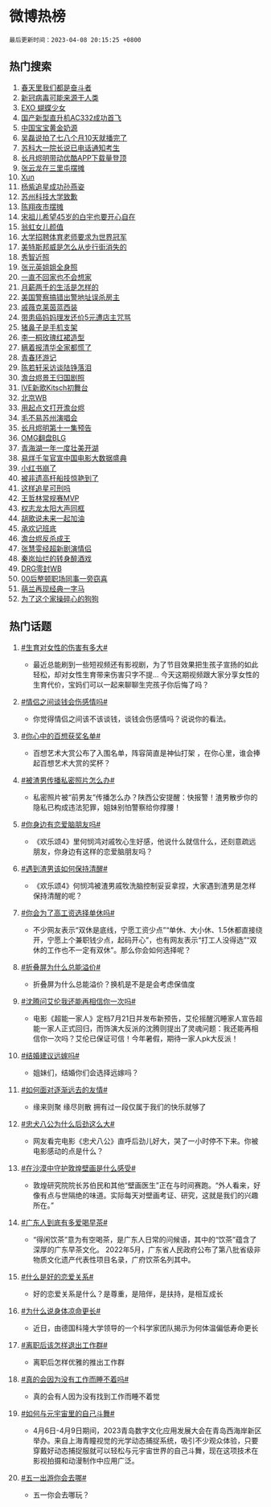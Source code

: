 # 微博热榜

`最后更新时间：2023-04-08 20:15:25 +0800`

## 热门搜索

1. [春天里我们都是奋斗者](https://m.weibo.cn/search?containerid=100103type%3D1%26t%3D10%26q%3D%23%E6%98%A5%E5%A4%A9%E9%87%8C%E6%88%91%E4%BB%AC%E9%83%BD%E6%98%AF%E5%A5%8B%E6%96%97%E8%80%85%23&stream_entry_id=51&isnewpage=1&extparam=seat%3D1%26cate%3D10103%26pos%3D0%26filter_type%3Drealtimehot%26stream_entry_id%3D51%26c_type%3D51%26dgr%3D0%26display_time%3D1680956124%26pre_seqid%3D168095612448003266267&luicode=10000011&lfid=106003type%253D25%2526t%253D3%2526disable_hot%253D1%2526filter_type%253Drealtimehot)
1. [新冠病毒可能来源于人类](https://m.weibo.cn/search?containerid=100103type%3D1%26t%3D10%26q%3D%23%E6%96%B0%E5%86%A0%E7%97%85%E6%AF%92%E5%8F%AF%E8%83%BD%E6%9D%A5%E6%BA%90%E4%BA%8E%E4%BA%BA%E7%B1%BB%23&stream_entry_id=31&isnewpage=1&extparam=seat%3D1%26stream_entry_id%3D31%26filter_type%3Drealtimehot%26lcate%3D5001%26c_type%3D31%26cate%3D5001%26pos%3D0%26q%3D%2523%25E6%2596%25B0%25E5%2586%25A0%25E7%2597%2585%25E6%25AF%2592%25E5%258F%25AF%25E8%2583%25BD%25E6%259D%25A5%25E6%25BA%2590%25E4%25BA%258E%25E4%25BA%25BA%25E7%25B1%25BB%2523%26band_rank%3D1%26realpos%3D1%26dgr%3D0%26flag%3D2%26display_time%3D1680956124%26pre_seqid%3D168095612448003266267&luicode=10000011&lfid=106003type%253D25%2526t%253D3%2526disable_hot%253D1%2526filter_type%253Drealtimehot)
1. [EXO 蝴蝶少女](https://m.weibo.cn/search?containerid=100103type%3D1%26t%3D10%26q%3DEXO+%E8%9D%B4%E8%9D%B6%E5%B0%91%E5%A5%B3&stream_entry_id=31&isnewpage=1&extparam=seat%3D1%26stream_entry_id%3D31%26filter_type%3Drealtimehot%26lcate%3D5001%26c_type%3D31%26cate%3D5001%26pos%3D1%26q%3DEXO%2520%25E8%259D%25B4%25E8%259D%25B6%25E5%25B0%2591%25E5%25A5%25B3%26band_rank%3D2%26realpos%3D2%26dgr%3D0%26flag%3D1%26display_time%3D1680956124%26pre_seqid%3D168095612448003266267&luicode=10000011&lfid=106003type%253D25%2526t%253D3%2526disable_hot%253D1%2526filter_type%253Drealtimehot)
1. [国产新型直升机AC332成功首飞](https://m.weibo.cn/search?containerid=100103type%3D1%26t%3D10%26q%3D%23%E5%9B%BD%E4%BA%A7%E6%96%B0%E5%9E%8B%E7%9B%B4%E5%8D%87%E6%9C%BAAC332%E6%88%90%E5%8A%9F%E9%A6%96%E9%A3%9E%23&stream_entry_id=31&isnewpage=1&extparam=seat%3D1%26stream_entry_id%3D31%26filter_type%3Drealtimehot%26lcate%3D5001%26c_type%3D31%26cate%3D5001%26pos%3D2%26q%3D%2523%25E5%259B%25BD%25E4%25BA%25A7%25E6%2596%25B0%25E5%259E%258B%25E7%259B%25B4%25E5%258D%2587%25E6%259C%25BAAC332%25E6%2588%2590%25E5%258A%259F%25E9%25A6%2596%25E9%25A3%259E%2523%26band_rank%3D3%26realpos%3D3%26dgr%3D0%26flag%3D0%26display_time%3D1680956124%26pre_seqid%3D168095612448003266267&luicode=10000011&lfid=106003type%253D25%2526t%253D3%2526disable_hot%253D1%2526filter_type%253Drealtimehot)
1. [中国宝宝黄金奶源](https://m.weibo.cn/search?containerid=100103type%3D1%26t%3D10%26q%3D%23%E4%B8%AD%E5%9B%BD%E5%AE%9D%E5%AE%9D%E9%BB%84%E9%87%91%E5%A5%B6%E6%BA%90%23&stream_entry_id=31&isnewpage=1&extparam=seat%3D1%26dgr%3D0%26stream_entry_id%3D31%26filter_type%3Drealtimehot%26lcate%3D5001%26c_type%3D31%26topic_ad%3D1%26cate%3D5001%26pos%3D3%26q%3D%2523%25E4%25B8%25AD%25E5%259B%25BD%25E5%25AE%259D%25E5%25AE%259D%25E9%25BB%2584%25E9%2587%2591%25E5%25A5%25B6%25E6%25BA%2590%2523%26band_rank%3D4%26adid%3D185798%26display_time%3D1680956124%26pre_seqid%3D168095612448003266267&luicode=10000011&lfid=106003type%253D25%2526t%253D3%2526disable_hot%253D1%2526filter_type%253Drealtimehot)
1. [吴磊说拍了七八个月10天就播完了](https://m.weibo.cn/search?containerid=100103type%3D1%26t%3D10%26q%3D%23%E5%90%B4%E7%A3%8A%E8%AF%B4%E6%8B%8D%E4%BA%86%E4%B8%83%E5%85%AB%E4%B8%AA%E6%9C%8810%E5%A4%A9%E5%B0%B1%E6%92%AD%E5%AE%8C%E4%BA%86%23&stream_entry_id=31&isnewpage=1&extparam=seat%3D1%26stream_entry_id%3D31%26filter_type%3Drealtimehot%26lcate%3D5001%26c_type%3D31%26cate%3D5001%26pos%3D4%26q%3D%2523%25E5%2590%25B4%25E7%25A3%258A%25E8%25AF%25B4%25E6%258B%258D%25E4%25BA%2586%25E4%25B8%2583%25E5%2585%25AB%25E4%25B8%25AA%25E6%259C%258810%25E5%25A4%25A9%25E5%25B0%25B1%25E6%2592%25AD%25E5%25AE%258C%25E4%25BA%2586%2523%26band_rank%3D4%26realpos%3D4%26dgr%3D0%26flag%3D0%26display_time%3D1680956124%26pre_seqid%3D168095612448003266267&luicode=10000011&lfid=106003type%253D25%2526t%253D3%2526disable_hot%253D1%2526filter_type%253Drealtimehot)
1. [苏科大一院长说已电话通知考生](https://m.weibo.cn/search?containerid=100103type%3D1%26t%3D10%26q%3D%23%E8%8B%8F%E7%A7%91%E5%A4%A7%E4%B8%80%E9%99%A2%E9%95%BF%E8%AF%B4%E5%B7%B2%E7%94%B5%E8%AF%9D%E9%80%9A%E7%9F%A5%E8%80%83%E7%94%9F%23&stream_entry_id=31&isnewpage=1&extparam=seat%3D1%26stream_entry_id%3D31%26filter_type%3Drealtimehot%26lcate%3D5001%26c_type%3D31%26cate%3D5001%26pos%3D5%26q%3D%2523%25E8%258B%258F%25E7%25A7%2591%25E5%25A4%25A7%25E4%25B8%2580%25E9%2599%25A2%25E9%2595%25BF%25E8%25AF%25B4%25E5%25B7%25B2%25E7%2594%25B5%25E8%25AF%259D%25E9%2580%259A%25E7%259F%25A5%25E8%2580%2583%25E7%2594%259F%2523%26band_rank%3D5%26realpos%3D5%26dgr%3D0%26flag%3D0%26display_time%3D1680956124%26pre_seqid%3D168095612448003266267&luicode=10000011&lfid=106003type%253D25%2526t%253D3%2526disable_hot%253D1%2526filter_type%253Drealtimehot)
1. [长月烬明带动优酷APP下载量登顶](https://m.weibo.cn/search?containerid=100103type%3D1%26t%3D10%26q%3D%23%E9%95%BF%E6%9C%88%E7%83%AC%E6%98%8E%E5%B8%A6%E5%8A%A8%E4%BC%98%E9%85%B7APP%E4%B8%8B%E8%BD%BD%E9%87%8F%E7%99%BB%E9%A1%B6%23&stream_entry_id=31&isnewpage=1&extparam=seat%3D1%26stream_entry_id%3D31%26filter_type%3Drealtimehot%26lcate%3D5001%26c_type%3D31%26cate%3D5001%26pos%3D6%26q%3D%2523%25E9%2595%25BF%25E6%259C%2588%25E7%2583%25AC%25E6%2598%258E%25E5%25B8%25A6%25E5%258A%25A8%25E4%25BC%2598%25E9%2585%25B7APP%25E4%25B8%258B%25E8%25BD%25BD%25E9%2587%258F%25E7%2599%25BB%25E9%25A1%25B6%2523%26band_rank%3D6%26realpos%3D6%26dgr%3D0%26flag%3D1%26display_time%3D1680956124%26pre_seqid%3D168095612448003266267&luicode=10000011&lfid=106003type%253D25%2526t%253D3%2526disable_hot%253D1%2526filter_type%253Drealtimehot)
1. [张云龙在三里屯摆摊](https://m.weibo.cn/search?containerid=100103type%3D1%26t%3D10%26q%3D%23%E5%BC%A0%E4%BA%91%E9%BE%99%E5%9C%A8%E4%B8%89%E9%87%8C%E5%B1%AF%E6%91%86%E6%91%8A%23&stream_entry_id=31&isnewpage=1&extparam=seat%3D1%26stream_entry_id%3D31%26filter_type%3Drealtimehot%26lcate%3D5001%26c_type%3D31%26cate%3D5001%26pos%3D7%26q%3D%2523%25E5%25BC%25A0%25E4%25BA%2591%25E9%25BE%2599%25E5%259C%25A8%25E4%25B8%2589%25E9%2587%258C%25E5%25B1%25AF%25E6%2591%2586%25E6%2591%258A%2523%26band_rank%3D7%26realpos%3D7%26dgr%3D0%26flag%3D0%26display_time%3D1680956124%26pre_seqid%3D168095612448003266267&luicode=10000011&lfid=106003type%253D25%2526t%253D3%2526disable_hot%253D1%2526filter_type%253Drealtimehot)
1. [Xun](https://m.weibo.cn/search?containerid=100103type%3D1%26t%3D10%26q%3DXun&stream_entry_id=31&isnewpage=1&extparam=seat%3D1%26stream_entry_id%3D31%26filter_type%3Drealtimehot%26lcate%3D5001%26c_type%3D31%26cate%3D5001%26pos%3D8%26q%3DXun%26band_rank%3D8%26realpos%3D8%26dgr%3D0%26flag%3D1%26display_time%3D1680956124%26pre_seqid%3D168095612448003266267&luicode=10000011&lfid=106003type%253D25%2526t%253D3%2526disable_hot%253D1%2526filter_type%253Drealtimehot)
1. [杨紫追星成功孙燕姿](https://m.weibo.cn/search?containerid=100103type%3D1%26t%3D10%26q%3D%23%E6%9D%A8%E7%B4%AB%E8%BF%BD%E6%98%9F%E6%88%90%E5%8A%9F%E5%AD%99%E7%87%95%E5%A7%BF%23&stream_entry_id=31&isnewpage=1&extparam=seat%3D1%26stream_entry_id%3D31%26filter_type%3Drealtimehot%26lcate%3D5001%26c_type%3D31%26cate%3D5001%26pos%3D9%26q%3D%2523%25E6%259D%25A8%25E7%25B4%25AB%25E8%25BF%25BD%25E6%2598%259F%25E6%2588%2590%25E5%258A%259F%25E5%25AD%2599%25E7%2587%2595%25E5%25A7%25BF%2523%26band_rank%3D9%26realpos%3D9%26dgr%3D0%26flag%3D0%26display_time%3D1680956124%26pre_seqid%3D168095612448003266267&luicode=10000011&lfid=106003type%253D25%2526t%253D3%2526disable_hot%253D1%2526filter_type%253Drealtimehot)
1. [苏州科技大学致歉](https://m.weibo.cn/search?containerid=100103type%3D1%26t%3D10%26q%3D%23%E8%8B%8F%E5%B7%9E%E7%A7%91%E6%8A%80%E5%A4%A7%E5%AD%A6%E8%87%B4%E6%AD%89%23&stream_entry_id=31&isnewpage=1&extparam=seat%3D1%26stream_entry_id%3D31%26filter_type%3Drealtimehot%26lcate%3D5001%26c_type%3D31%26cate%3D5001%26pos%3D10%26q%3D%2523%25E8%258B%258F%25E5%25B7%259E%25E7%25A7%2591%25E6%258A%2580%25E5%25A4%25A7%25E5%25AD%25A6%25E8%2587%25B4%25E6%25AD%2589%2523%26band_rank%3D10%26realpos%3D10%26dgr%3D0%26flag%3D0%26display_time%3D1680956124%26pre_seqid%3D168095612448003266267&luicode=10000011&lfid=106003type%253D25%2526t%253D3%2526disable_hot%253D1%2526filter_type%253Drealtimehot)
1. [陈翔夜市摆摊](https://m.weibo.cn/search?containerid=100103type%3D1%26t%3D10%26q%3D%23%E9%99%88%E7%BF%94%E5%A4%9C%E5%B8%82%E6%91%86%E6%91%8A%23&stream_entry_id=31&isnewpage=1&extparam=seat%3D1%26stream_entry_id%3D31%26filter_type%3Drealtimehot%26lcate%3D5001%26c_type%3D31%26cate%3D5001%26pos%3D11%26q%3D%2523%25E9%2599%2588%25E7%25BF%2594%25E5%25A4%259C%25E5%25B8%2582%25E6%2591%2586%25E6%2591%258A%2523%26band_rank%3D11%26realpos%3D11%26dgr%3D0%26flag%3D2%26display_time%3D1680956124%26pre_seqid%3D168095612448003266267&luicode=10000011&lfid=106003type%253D25%2526t%253D3%2526disable_hot%253D1%2526filter_type%253Drealtimehot)
1. [宋祖儿希望45岁的白宇也要开心自在](https://m.weibo.cn/search?containerid=100103type%3D1%26t%3D10%26q%3D%23%E5%AE%8B%E7%A5%96%E5%84%BF%E5%B8%8C%E6%9C%9B45%E5%B2%81%E7%9A%84%E7%99%BD%E5%AE%87%E4%B9%9F%E8%A6%81%E5%BC%80%E5%BF%83%E8%87%AA%E5%9C%A8%23&stream_entry_id=31&isnewpage=1&extparam=seat%3D1%26stream_entry_id%3D31%26filter_type%3Drealtimehot%26lcate%3D5001%26c_type%3D31%26cate%3D5001%26pos%3D12%26q%3D%2523%25E5%25AE%258B%25E7%25A5%2596%25E5%2584%25BF%25E5%25B8%258C%25E6%259C%259B45%25E5%25B2%2581%25E7%259A%2584%25E7%2599%25BD%25E5%25AE%2587%25E4%25B9%259F%25E8%25A6%2581%25E5%25BC%2580%25E5%25BF%2583%25E8%2587%25AA%25E5%259C%25A8%2523%26band_rank%3D12%26realpos%3D12%26dgr%3D0%26flag%3D1%26display_time%3D1680956124%26pre_seqid%3D168095612448003266267&luicode=10000011&lfid=106003type%253D25%2526t%253D3%2526disable_hot%253D1%2526filter_type%253Drealtimehot)
1. [翁虹女儿颜值](https://m.weibo.cn/search?containerid=100103type%3D1%26t%3D10%26q%3D%23%E7%BF%81%E8%99%B9%E5%A5%B3%E5%84%BF%E9%A2%9C%E5%80%BC%23&stream_entry_id=31&isnewpage=1&extparam=seat%3D1%26stream_entry_id%3D31%26filter_type%3Drealtimehot%26lcate%3D5001%26c_type%3D31%26cate%3D5001%26pos%3D13%26q%3D%2523%25E7%25BF%2581%25E8%2599%25B9%25E5%25A5%25B3%25E5%2584%25BF%25E9%25A2%259C%25E5%2580%25BC%2523%26band_rank%3D13%26realpos%3D13%26dgr%3D0%26flag%3D0%26display_time%3D1680956124%26pre_seqid%3D168095612448003266267&luicode=10000011&lfid=106003type%253D25%2526t%253D3%2526disable_hot%253D1%2526filter_type%253Drealtimehot)
1. [大学招聘体育老师要求为世界冠军](https://m.weibo.cn/search?containerid=100103type%3D1%26t%3D10%26q%3D%23%E5%A4%A7%E5%AD%A6%E6%8B%9B%E8%81%98%E4%BD%93%E8%82%B2%E8%80%81%E5%B8%88%E8%A6%81%E6%B1%82%E4%B8%BA%E4%B8%96%E7%95%8C%E5%86%A0%E5%86%9B%23&stream_entry_id=31&isnewpage=1&extparam=seat%3D1%26stream_entry_id%3D31%26filter_type%3Drealtimehot%26lcate%3D5001%26c_type%3D31%26cate%3D5001%26pos%3D14%26q%3D%2523%25E5%25A4%25A7%25E5%25AD%25A6%25E6%258B%259B%25E8%2581%2598%25E4%25BD%2593%25E8%2582%25B2%25E8%2580%2581%25E5%25B8%2588%25E8%25A6%2581%25E6%25B1%2582%25E4%25B8%25BA%25E4%25B8%2596%25E7%2595%258C%25E5%2586%25A0%25E5%2586%259B%2523%26band_rank%3D14%26realpos%3D14%26dgr%3D0%26flag%3D0%26display_time%3D1680956124%26pre_seqid%3D168095612448003266267&luicode=10000011&lfid=106003type%253D25%2526t%253D3%2526disable_hot%253D1%2526filter_type%253Drealtimehot)
1. [美特斯邦威是怎么从步行街消失的](https://m.weibo.cn/search?containerid=100103type%3D1%26t%3D10%26q%3D%23%E7%BE%8E%E7%89%B9%E6%96%AF%E9%82%A6%E5%A8%81%E6%98%AF%E6%80%8E%E4%B9%88%E4%BB%8E%E6%AD%A5%E8%A1%8C%E8%A1%97%E6%B6%88%E5%A4%B1%E7%9A%84%23&stream_entry_id=31&isnewpage=1&extparam=seat%3D1%26stream_entry_id%3D31%26filter_type%3Drealtimehot%26lcate%3D5001%26c_type%3D31%26cate%3D5001%26pos%3D15%26q%3D%2523%25E7%25BE%258E%25E7%2589%25B9%25E6%2596%25AF%25E9%2582%25A6%25E5%25A8%2581%25E6%2598%25AF%25E6%2580%258E%25E4%25B9%2588%25E4%25BB%258E%25E6%25AD%25A5%25E8%25A1%258C%25E8%25A1%2597%25E6%25B6%2588%25E5%25A4%25B1%25E7%259A%2584%2523%26band_rank%3D15%26realpos%3D15%26dgr%3D0%26flag%3D2%26display_time%3D1680956124%26pre_seqid%3D168095612448003266267&luicode=10000011&lfid=106003type%253D25%2526t%253D3%2526disable_hot%253D1%2526filter_type%253Drealtimehot)
1. [秀智近照](https://m.weibo.cn/search?containerid=100103type%3D1%26t%3D10%26q%3D%23%E7%A7%80%E6%99%BA%E8%BF%91%E7%85%A7%23&stream_entry_id=31&isnewpage=1&extparam=seat%3D1%26stream_entry_id%3D31%26filter_type%3Drealtimehot%26lcate%3D5001%26c_type%3D31%26cate%3D5001%26pos%3D16%26q%3D%2523%25E7%25A7%2580%25E6%2599%25BA%25E8%25BF%2591%25E7%2585%25A7%2523%26band_rank%3D16%26realpos%3D16%26dgr%3D0%26flag%3D1%26display_time%3D1680956124%26pre_seqid%3D168095612448003266267&luicode=10000011&lfid=106003type%253D25%2526t%253D3%2526disable_hot%253D1%2526filter_type%253Drealtimehot)
1. [张元英姐姐全身照](https://m.weibo.cn/search?containerid=100103type%3D1%26t%3D10%26q%3D%23%E5%BC%A0%E5%85%83%E8%8B%B1%E5%A7%90%E5%A7%90%E5%85%A8%E8%BA%AB%E7%85%A7%23&stream_entry_id=31&isnewpage=1&extparam=seat%3D1%26stream_entry_id%3D31%26filter_type%3Drealtimehot%26lcate%3D5001%26c_type%3D31%26cate%3D5001%26pos%3D17%26q%3D%2523%25E5%25BC%25A0%25E5%2585%2583%25E8%258B%25B1%25E5%25A7%2590%25E5%25A7%2590%25E5%2585%25A8%25E8%25BA%25AB%25E7%2585%25A7%2523%26band_rank%3D17%26realpos%3D17%26dgr%3D0%26flag%3D0%26display_time%3D1680956124%26pre_seqid%3D168095612448003266267&luicode=10000011&lfid=106003type%253D25%2526t%253D3%2526disable_hot%253D1%2526filter_type%253Drealtimehot)
1. [一直不回家也不会想家](https://m.weibo.cn/search?containerid=100103type%3D1%26t%3D10%26q%3D%23%E4%B8%80%E7%9B%B4%E4%B8%8D%E5%9B%9E%E5%AE%B6%E4%B9%9F%E4%B8%8D%E4%BC%9A%E6%83%B3%E5%AE%B6%23&stream_entry_id=31&isnewpage=1&extparam=seat%3D1%26stream_entry_id%3D31%26filter_type%3Drealtimehot%26lcate%3D5001%26c_type%3D31%26cate%3D5001%26pos%3D18%26q%3D%2523%25E4%25B8%2580%25E7%259B%25B4%25E4%25B8%258D%25E5%259B%259E%25E5%25AE%25B6%25E4%25B9%259F%25E4%25B8%258D%25E4%25BC%259A%25E6%2583%25B3%25E5%25AE%25B6%2523%26band_rank%3D18%26realpos%3D18%26dgr%3D0%26flag%3D0%26display_time%3D1680956124%26pre_seqid%3D168095612448003266267&luicode=10000011&lfid=106003type%253D25%2526t%253D3%2526disable_hot%253D1%2526filter_type%253Drealtimehot)
1. [月薪两千的生活是怎样的](https://m.weibo.cn/search?containerid=100103type%3D1%26t%3D10%26q%3D%23%E6%9C%88%E8%96%AA%E4%B8%A4%E5%8D%83%E7%9A%84%E7%94%9F%E6%B4%BB%E6%98%AF%E6%80%8E%E6%A0%B7%E7%9A%84%23&stream_entry_id=31&isnewpage=1&extparam=seat%3D1%26stream_entry_id%3D31%26filter_type%3Drealtimehot%26lcate%3D5001%26c_type%3D31%26cate%3D5001%26pos%3D19%26q%3D%2523%25E6%259C%2588%25E8%2596%25AA%25E4%25B8%25A4%25E5%258D%2583%25E7%259A%2584%25E7%2594%259F%25E6%25B4%25BB%25E6%2598%25AF%25E6%2580%258E%25E6%25A0%25B7%25E7%259A%2584%2523%26band_rank%3D19%26realpos%3D19%26dgr%3D0%26flag%3D0%26display_time%3D1680956124%26pre_seqid%3D168095612448003266267&luicode=10000011&lfid=106003type%253D25%2526t%253D3%2526disable_hot%253D1%2526filter_type%253Drealtimehot)
1. [美国警察搞错出警地址误杀房主](https://m.weibo.cn/search?containerid=100103type%3D1%26t%3D10%26q%3D%23%E7%BE%8E%E5%9B%BD%E8%AD%A6%E5%AF%9F%E6%90%9E%E9%94%99%E5%87%BA%E8%AD%A6%E5%9C%B0%E5%9D%80%E8%AF%AF%E6%9D%80%E6%88%BF%E4%B8%BB%23&stream_entry_id=31&isnewpage=1&extparam=seat%3D1%26stream_entry_id%3D31%26filter_type%3Drealtimehot%26lcate%3D5001%26c_type%3D31%26cate%3D5001%26pos%3D20%26q%3D%2523%25E7%25BE%258E%25E5%259B%25BD%25E8%25AD%25A6%25E5%25AF%259F%25E6%2590%259E%25E9%2594%2599%25E5%2587%25BA%25E8%25AD%25A6%25E5%259C%25B0%25E5%259D%2580%25E8%25AF%25AF%25E6%259D%2580%25E6%2588%25BF%25E4%25B8%25BB%2523%26band_rank%3D20%26realpos%3D20%26dgr%3D0%26flag%3D0%26display_time%3D1680956124%26pre_seqid%3D168095612448003266267&luicode=10000011&lfid=106003type%253D25%2526t%253D3%2526disable_hot%253D1%2526filter_type%253Drealtimehot)
1. [戚薇克莱茵蓝西装](https://m.weibo.cn/search?containerid=100103type%3D1%26t%3D10%26q%3D%23%E6%88%9A%E8%96%87%E5%85%8B%E8%8E%B1%E8%8C%B5%E8%93%9D%E8%A5%BF%E8%A3%85%23&stream_entry_id=31&isnewpage=1&extparam=seat%3D1%26stream_entry_id%3D31%26filter_type%3Drealtimehot%26lcate%3D5001%26c_type%3D31%26cate%3D5001%26pos%3D21%26q%3D%2523%25E6%2588%259A%25E8%2596%2587%25E5%2585%258B%25E8%258E%25B1%25E8%258C%25B5%25E8%2593%259D%25E8%25A5%25BF%25E8%25A3%2585%2523%26band_rank%3D21%26realpos%3D21%26dgr%3D0%26flag%3D1%26display_time%3D1680956124%26pre_seqid%3D168095612448003266267&luicode=10000011&lfid=106003type%253D25%2526t%253D3%2526disable_hot%253D1%2526filter_type%253Drealtimehot)
1. [带患癌妈妈理发还价5元遭店主咒骂](https://m.weibo.cn/search?containerid=100103type%3D1%26t%3D10%26q%3D%23%E5%B8%A6%E6%82%A3%E7%99%8C%E5%A6%88%E5%A6%88%E7%90%86%E5%8F%91%E8%BF%98%E4%BB%B75%E5%85%83%E9%81%AD%E5%BA%97%E4%B8%BB%E5%92%92%E9%AA%82%23&stream_entry_id=31&isnewpage=1&extparam=seat%3D1%26stream_entry_id%3D31%26filter_type%3Drealtimehot%26lcate%3D5001%26c_type%3D31%26cate%3D5001%26pos%3D22%26q%3D%2523%25E5%25B8%25A6%25E6%2582%25A3%25E7%2599%258C%25E5%25A6%2588%25E5%25A6%2588%25E7%2590%2586%25E5%258F%2591%25E8%25BF%2598%25E4%25BB%25B75%25E5%2585%2583%25E9%2581%25AD%25E5%25BA%2597%25E4%25B8%25BB%25E5%2592%2592%25E9%25AA%2582%2523%26band_rank%3D22%26realpos%3D22%26dgr%3D0%26flag%3D0%26display_time%3D1680956124%26pre_seqid%3D168095612448003266267&luicode=10000011&lfid=106003type%253D25%2526t%253D3%2526disable_hot%253D1%2526filter_type%253Drealtimehot)
1. [猪鼻子是手机支架](https://m.weibo.cn/search?containerid=100103type%3D1%26t%3D10%26q%3D%23%E7%8C%AA%E9%BC%BB%E5%AD%90%E6%98%AF%E6%89%8B%E6%9C%BA%E6%94%AF%E6%9E%B6%23&stream_entry_id=31&isnewpage=1&extparam=seat%3D1%26stream_entry_id%3D31%26filter_type%3Drealtimehot%26lcate%3D5001%26c_type%3D31%26cate%3D5001%26pos%3D23%26q%3D%2523%25E7%258C%25AA%25E9%25BC%25BB%25E5%25AD%2590%25E6%2598%25AF%25E6%2589%258B%25E6%259C%25BA%25E6%2594%25AF%25E6%259E%25B6%2523%26band_rank%3D23%26realpos%3D23%26dgr%3D0%26flag%3D1%26display_time%3D1680956124%26pre_seqid%3D168095612448003266267&luicode=10000011&lfid=106003type%253D25%2526t%253D3%2526disable_hot%253D1%2526filter_type%253Drealtimehot)
1. [李一桐玫瑰红裙造型](https://m.weibo.cn/search?containerid=100103type%3D1%26t%3D10%26q%3D%23%E6%9D%8E%E4%B8%80%E6%A1%90%E7%8E%AB%E7%91%B0%E7%BA%A2%E8%A3%99%E9%80%A0%E5%9E%8B%23&stream_entry_id=31&isnewpage=1&extparam=seat%3D1%26stream_entry_id%3D31%26filter_type%3Drealtimehot%26lcate%3D5001%26c_type%3D31%26cate%3D5001%26pos%3D24%26q%3D%2523%25E6%259D%258E%25E4%25B8%2580%25E6%25A1%2590%25E7%258E%25AB%25E7%2591%25B0%25E7%25BA%25A2%25E8%25A3%2599%25E9%2580%25A0%25E5%259E%258B%2523%26band_rank%3D24%26realpos%3D24%26dgr%3D0%26flag%3D1%26display_time%3D1680956124%26pre_seqid%3D168095612448003266267&luicode=10000011&lfid=106003type%253D25%2526t%253D3%2526disable_hot%253D1%2526filter_type%253Drealtimehot)
1. [瞒着报清华全家都慌了](https://m.weibo.cn/search?containerid=100103type%3D1%26t%3D10%26q%3D%23%E7%9E%92%E7%9D%80%E6%8A%A5%E6%B8%85%E5%8D%8E%E5%85%A8%E5%AE%B6%E9%83%BD%E6%85%8C%E4%BA%86%23&stream_entry_id=31&isnewpage=1&extparam=seat%3D1%26stream_entry_id%3D31%26filter_type%3Drealtimehot%26lcate%3D5001%26c_type%3D31%26cate%3D5001%26pos%3D25%26q%3D%2523%25E7%259E%2592%25E7%259D%2580%25E6%258A%25A5%25E6%25B8%2585%25E5%258D%258E%25E5%2585%25A8%25E5%25AE%25B6%25E9%2583%25BD%25E6%2585%258C%25E4%25BA%2586%2523%26band_rank%3D25%26realpos%3D25%26dgr%3D0%26flag%3D0%26display_time%3D1680956124%26pre_seqid%3D168095612448003266267&luicode=10000011&lfid=106003type%253D25%2526t%253D3%2526disable_hot%253D1%2526filter_type%253Drealtimehot)
1. [青春环游记](https://m.weibo.cn/search?containerid=100103type%3D1%26t%3D10%26q%3D%E9%9D%92%E6%98%A5%E7%8E%AF%E6%B8%B8%E8%AE%B0&stream_entry_id=31&isnewpage=1&extparam=seat%3D1%26stream_entry_id%3D31%26filter_type%3Drealtimehot%26lcate%3D5001%26c_type%3D31%26cate%3D5001%26pos%3D26%26q%3D%25E9%259D%2592%25E6%2598%25A5%25E7%258E%25AF%25E6%25B8%25B8%25E8%25AE%25B0%26band_rank%3D26%26realpos%3D26%26dgr%3D0%26flag%3D1%26display_time%3D1680956124%26pre_seqid%3D168095612448003266267&luicode=10000011&lfid=106003type%253D25%2526t%253D3%2526disable_hot%253D1%2526filter_type%253Drealtimehot)
1. [陈若轩采访谈陆铮落泪](https://m.weibo.cn/search?containerid=100103type%3D1%26t%3D10%26q%3D%23%E9%99%88%E8%8B%A5%E8%BD%A9%E9%87%87%E8%AE%BF%E8%B0%88%E9%99%86%E9%93%AE%E8%90%BD%E6%B3%AA%23&stream_entry_id=31&isnewpage=1&extparam=seat%3D1%26stream_entry_id%3D31%26filter_type%3Drealtimehot%26lcate%3D5001%26c_type%3D31%26cate%3D5001%26pos%3D27%26q%3D%2523%25E9%2599%2588%25E8%258B%25A5%25E8%25BD%25A9%25E9%2587%2587%25E8%25AE%25BF%25E8%25B0%2588%25E9%2599%2586%25E9%2593%25AE%25E8%2590%25BD%25E6%25B3%25AA%2523%26band_rank%3D27%26realpos%3D27%26dgr%3D0%26flag%3D1%26display_time%3D1680956124%26pre_seqid%3D168095612448003266267&luicode=10000011&lfid=106003type%253D25%2526t%253D3%2526disable_hot%253D1%2526filter_type%253Drealtimehot)
1. [澹台烬景王归国剧照](https://m.weibo.cn/search?containerid=100103type%3D1%26t%3D10%26q%3D%23%E6%BE%B9%E5%8F%B0%E7%83%AC%E6%99%AF%E7%8E%8B%E5%BD%92%E5%9B%BD%E5%89%A7%E7%85%A7%23&stream_entry_id=31&isnewpage=1&extparam=seat%3D1%26stream_entry_id%3D31%26filter_type%3Drealtimehot%26lcate%3D5001%26c_type%3D31%26cate%3D5001%26pos%3D28%26q%3D%2523%25E6%25BE%25B9%25E5%258F%25B0%25E7%2583%25AC%25E6%2599%25AF%25E7%258E%258B%25E5%25BD%2592%25E5%259B%25BD%25E5%2589%25A7%25E7%2585%25A7%2523%26band_rank%3D28%26realpos%3D28%26dgr%3D0%26flag%3D1%26display_time%3D1680956124%26pre_seqid%3D168095612448003266267&luicode=10000011&lfid=106003type%253D25%2526t%253D3%2526disable_hot%253D1%2526filter_type%253Drealtimehot)
1. [IVE新歌Kitsch初舞台](https://m.weibo.cn/search?containerid=100103type%3D1%26t%3D10%26q%3D%23IVE%E6%96%B0%E6%AD%8CKitsch%E5%88%9D%E8%88%9E%E5%8F%B0%23&stream_entry_id=31&isnewpage=1&extparam=seat%3D1%26stream_entry_id%3D31%26filter_type%3Drealtimehot%26lcate%3D5001%26c_type%3D31%26cate%3D5001%26pos%3D29%26q%3D%2523IVE%25E6%2596%25B0%25E6%25AD%258CKitsch%25E5%2588%259D%25E8%2588%259E%25E5%258F%25B0%2523%26band_rank%3D29%26realpos%3D29%26dgr%3D0%26flag%3D1%26display_time%3D1680956124%26pre_seqid%3D168095612448003266267&luicode=10000011&lfid=106003type%253D25%2526t%253D3%2526disable_hot%253D1%2526filter_type%253Drealtimehot)
1. [北京WB](https://m.weibo.cn/search?containerid=100103type%3D1%26t%3D10%26q%3D%E5%8C%97%E4%BA%ACWB&stream_entry_id=31&isnewpage=1&extparam=seat%3D1%26stream_entry_id%3D31%26filter_type%3Drealtimehot%26lcate%3D5001%26c_type%3D31%26cate%3D5001%26pos%3D30%26q%3D%25E5%258C%2597%25E4%25BA%25ACWB%26band_rank%3D30%26realpos%3D30%26dgr%3D0%26flag%3D0%26display_time%3D1680956124%26pre_seqid%3D168095612448003266267&luicode=10000011&lfid=106003type%253D25%2526t%253D3%2526disable_hot%253D1%2526filter_type%253Drealtimehot)
1. [用起点文打开澹台烬](https://m.weibo.cn/search?containerid=100103type%3D1%26t%3D10%26q%3D%23%E7%94%A8%E8%B5%B7%E7%82%B9%E6%96%87%E6%89%93%E5%BC%80%E6%BE%B9%E5%8F%B0%E7%83%AC%23&stream_entry_id=31&isnewpage=1&extparam=seat%3D1%26stream_entry_id%3D31%26filter_type%3Drealtimehot%26lcate%3D5001%26c_type%3D31%26cate%3D5001%26pos%3D31%26q%3D%2523%25E7%2594%25A8%25E8%25B5%25B7%25E7%2582%25B9%25E6%2596%2587%25E6%2589%2593%25E5%25BC%2580%25E6%25BE%25B9%25E5%258F%25B0%25E7%2583%25AC%2523%26band_rank%3D31%26realpos%3D31%26dgr%3D0%26flag%3D1%26display_time%3D1680956124%26pre_seqid%3D168095612448003266267&luicode=10000011&lfid=106003type%253D25%2526t%253D3%2526disable_hot%253D1%2526filter_type%253Drealtimehot)
1. [毛不易苏州演唱会](https://m.weibo.cn/search?containerid=100103type%3D1%26t%3D10%26q%3D%E6%AF%9B%E4%B8%8D%E6%98%93%E8%8B%8F%E5%B7%9E%E6%BC%94%E5%94%B1%E4%BC%9A&stream_entry_id=31&isnewpage=1&extparam=seat%3D1%26stream_entry_id%3D31%26filter_type%3Drealtimehot%26lcate%3D5001%26c_type%3D31%26cate%3D5001%26pos%3D32%26q%3D%25E6%25AF%259B%25E4%25B8%258D%25E6%2598%2593%25E8%258B%258F%25E5%25B7%259E%25E6%25BC%2594%25E5%2594%25B1%25E4%25BC%259A%26band_rank%3D32%26realpos%3D32%26dgr%3D0%26flag%3D1%26display_time%3D1680956124%26pre_seqid%3D168095612448003266267&luicode=10000011&lfid=106003type%253D25%2526t%253D3%2526disable_hot%253D1%2526filter_type%253Drealtimehot)
1. [长月烬明第十一集预告](https://m.weibo.cn/search?containerid=100103type%3D1%26t%3D10%26q%3D%23%E9%95%BF%E6%9C%88%E7%83%AC%E6%98%8E%E7%AC%AC%E5%8D%81%E4%B8%80%E9%9B%86%E9%A2%84%E5%91%8A%23&stream_entry_id=31&isnewpage=1&extparam=seat%3D1%26stream_entry_id%3D31%26filter_type%3Drealtimehot%26lcate%3D5001%26c_type%3D31%26cate%3D5001%26pos%3D33%26q%3D%2523%25E9%2595%25BF%25E6%259C%2588%25E7%2583%25AC%25E6%2598%258E%25E7%25AC%25AC%25E5%258D%2581%25E4%25B8%2580%25E9%259B%2586%25E9%25A2%2584%25E5%2591%258A%2523%26band_rank%3D33%26realpos%3D33%26dgr%3D0%26flag%3D1%26display_time%3D1680956124%26pre_seqid%3D168095612448003266267&luicode=10000011&lfid=106003type%253D25%2526t%253D3%2526disable_hot%253D1%2526filter_type%253Drealtimehot)
1. [OMG翻盘BLG](https://m.weibo.cn/search?containerid=100103type%3D1%26t%3D10%26q%3D%23OMG%E7%BF%BB%E7%9B%98BLG%23&stream_entry_id=31&isnewpage=1&extparam=seat%3D1%26stream_entry_id%3D31%26filter_type%3Drealtimehot%26lcate%3D5001%26c_type%3D31%26cate%3D5001%26pos%3D34%26q%3D%2523OMG%25E7%25BF%25BB%25E7%259B%2598BLG%2523%26band_rank%3D34%26realpos%3D34%26dgr%3D0%26flag%3D1%26display_time%3D1680956124%26pre_seqid%3D168095612448003266267&luicode=10000011&lfid=106003type%253D25%2526t%253D3%2526disable_hot%253D1%2526filter_type%253Drealtimehot)
1. [青海湖一年一度壮美开湖](https://m.weibo.cn/search?containerid=100103type%3D1%26t%3D10%26q%3D%23%E9%9D%92%E6%B5%B7%E6%B9%96%E4%B8%80%E5%B9%B4%E4%B8%80%E5%BA%A6%E5%A3%AE%E7%BE%8E%E5%BC%80%E6%B9%96%23&stream_entry_id=31&isnewpage=1&extparam=seat%3D1%26stream_entry_id%3D31%26filter_type%3Drealtimehot%26lcate%3D5001%26c_type%3D31%26cate%3D5001%26pos%3D35%26q%3D%2523%25E9%259D%2592%25E6%25B5%25B7%25E6%25B9%2596%25E4%25B8%2580%25E5%25B9%25B4%25E4%25B8%2580%25E5%25BA%25A6%25E5%25A3%25AE%25E7%25BE%258E%25E5%25BC%2580%25E6%25B9%2596%2523%26band_rank%3D35%26realpos%3D35%26dgr%3D0%26flag%3D1%26display_time%3D1680956124%26pre_seqid%3D168095612448003266267&luicode=10000011&lfid=106003type%253D25%2526t%253D3%2526disable_hot%253D1%2526filter_type%253Drealtimehot)
1. [易烊千玺官宣中国电影大数据盛典](https://m.weibo.cn/search?containerid=100103type%3D1%26t%3D10%26q%3D%23%E6%98%93%E7%83%8A%E5%8D%83%E7%8E%BA%E5%AE%98%E5%AE%A3%E4%B8%AD%E5%9B%BD%E7%94%B5%E5%BD%B1%E5%A4%A7%E6%95%B0%E6%8D%AE%E7%9B%9B%E5%85%B8%23&stream_entry_id=31&isnewpage=1&extparam=seat%3D1%26stream_entry_id%3D31%26filter_type%3Drealtimehot%26lcate%3D5001%26c_type%3D31%26cate%3D5001%26pos%3D36%26q%3D%2523%25E6%2598%2593%25E7%2583%258A%25E5%258D%2583%25E7%258E%25BA%25E5%25AE%2598%25E5%25AE%25A3%25E4%25B8%25AD%25E5%259B%25BD%25E7%2594%25B5%25E5%25BD%25B1%25E5%25A4%25A7%25E6%2595%25B0%25E6%258D%25AE%25E7%259B%259B%25E5%2585%25B8%2523%26band_rank%3D36%26realpos%3D36%26dgr%3D0%26flag%3D0%26display_time%3D1680956124%26pre_seqid%3D168095612448003266267&luicode=10000011&lfid=106003type%253D25%2526t%253D3%2526disable_hot%253D1%2526filter_type%253Drealtimehot)
1. [小红书崩了](https://m.weibo.cn/search?containerid=100103type%3D1%26t%3D10%26q%3D%E5%B0%8F%E7%BA%A2%E4%B9%A6%E5%B4%A9%E4%BA%86&stream_entry_id=31&isnewpage=1&extparam=seat%3D1%26stream_entry_id%3D31%26filter_type%3Drealtimehot%26lcate%3D5001%26c_type%3D31%26cate%3D5001%26pos%3D37%26q%3D%25E5%25B0%258F%25E7%25BA%25A2%25E4%25B9%25A6%25E5%25B4%25A9%25E4%25BA%2586%26band_rank%3D37%26realpos%3D37%26dgr%3D0%26flag%3D0%26display_time%3D1680956124%26pre_seqid%3D168095612448003266267&luicode=10000011&lfid=106003type%253D25%2526t%253D3%2526disable_hot%253D1%2526filter_type%253Drealtimehot)
1. [被非遗高杆船技惊艳到了](https://m.weibo.cn/search?containerid=100103type%3D1%26t%3D10%26q%3D%23%E8%A2%AB%E9%9D%9E%E9%81%97%E9%AB%98%E6%9D%86%E8%88%B9%E6%8A%80%E6%83%8A%E8%89%B3%E5%88%B0%E4%BA%86%23&stream_entry_id=31&isnewpage=1&extparam=seat%3D1%26stream_entry_id%3D31%26filter_type%3Drealtimehot%26lcate%3D5001%26c_type%3D31%26cate%3D5001%26pos%3D38%26q%3D%2523%25E8%25A2%25AB%25E9%259D%259E%25E9%2581%2597%25E9%25AB%2598%25E6%259D%2586%25E8%2588%25B9%25E6%258A%2580%25E6%2583%258A%25E8%2589%25B3%25E5%2588%25B0%25E4%25BA%2586%2523%26band_rank%3D38%26realpos%3D38%26dgr%3D0%26flag%3D1%26display_time%3D1680956124%26pre_seqid%3D168095612448003266267&luicode=10000011&lfid=106003type%253D25%2526t%253D3%2526disable_hot%253D1%2526filter_type%253Drealtimehot)
1. [这样追星可刑吗](https://m.weibo.cn/search?containerid=100103type%3D1%26t%3D10%26q%3D%23%E8%BF%99%E6%A0%B7%E8%BF%BD%E6%98%9F%E5%8F%AF%E5%88%91%E5%90%97%23&stream_entry_id=31&isnewpage=1&extparam=seat%3D1%26stream_entry_id%3D31%26filter_type%3Drealtimehot%26lcate%3D5001%26c_type%3D31%26cate%3D5001%26pos%3D39%26q%3D%2523%25E8%25BF%2599%25E6%25A0%25B7%25E8%25BF%25BD%25E6%2598%259F%25E5%258F%25AF%25E5%2588%2591%25E5%2590%2597%2523%26band_rank%3D39%26realpos%3D39%26dgr%3D0%26flag%3D0%26display_time%3D1680956124%26pre_seqid%3D168095612448003266267&luicode=10000011&lfid=106003type%253D25%2526t%253D3%2526disable_hot%253D1%2526filter_type%253Drealtimehot)
1. [王哲林常规赛MVP](https://m.weibo.cn/search?containerid=100103type%3D1%26t%3D10%26q%3D%23%E7%8E%8B%E5%93%B2%E6%9E%97%E5%B8%B8%E8%A7%84%E8%B5%9BMVP%23&stream_entry_id=31&isnewpage=1&extparam=seat%3D1%26stream_entry_id%3D31%26filter_type%3Drealtimehot%26lcate%3D5001%26c_type%3D31%26cate%3D5001%26pos%3D40%26q%3D%2523%25E7%258E%258B%25E5%2593%25B2%25E6%259E%2597%25E5%25B8%25B8%25E8%25A7%2584%25E8%25B5%259BMVP%2523%26band_rank%3D40%26realpos%3D40%26dgr%3D0%26flag%3D1%26display_time%3D1680956124%26pre_seqid%3D168095612448003266267&luicode=10000011&lfid=106003type%253D25%2526t%253D3%2526disable_hot%253D1%2526filter_type%253Drealtimehot)
1. [权志龙太阳大声同框](https://m.weibo.cn/search?containerid=100103type%3D1%26t%3D10%26q%3D%23%E6%9D%83%E5%BF%97%E9%BE%99%E5%A4%AA%E9%98%B3%E5%A4%A7%E5%A3%B0%E5%90%8C%E6%A1%86%23&stream_entry_id=31&isnewpage=1&extparam=seat%3D1%26stream_entry_id%3D31%26filter_type%3Drealtimehot%26lcate%3D5001%26c_type%3D31%26cate%3D5001%26pos%3D41%26q%3D%2523%25E6%259D%2583%25E5%25BF%2597%25E9%25BE%2599%25E5%25A4%25AA%25E9%2598%25B3%25E5%25A4%25A7%25E5%25A3%25B0%25E5%2590%258C%25E6%25A1%2586%2523%26band_rank%3D41%26realpos%3D41%26dgr%3D0%26flag%3D0%26display_time%3D1680956124%26pre_seqid%3D168095612448003266267&luicode=10000011&lfid=106003type%253D25%2526t%253D3%2526disable_hot%253D1%2526filter_type%253Drealtimehot)
1. [胡歌说未来一起加油](https://m.weibo.cn/search?containerid=100103type%3D1%26t%3D10%26q%3D%23%E8%83%A1%E6%AD%8C%E8%AF%B4%E6%9C%AA%E6%9D%A5%E4%B8%80%E8%B5%B7%E5%8A%A0%E6%B2%B9%23&stream_entry_id=31&isnewpage=1&extparam=seat%3D1%26stream_entry_id%3D31%26filter_type%3Drealtimehot%26lcate%3D5001%26c_type%3D31%26cate%3D5001%26pos%3D42%26q%3D%2523%25E8%2583%25A1%25E6%25AD%258C%25E8%25AF%25B4%25E6%259C%25AA%25E6%259D%25A5%25E4%25B8%2580%25E8%25B5%25B7%25E5%258A%25A0%25E6%25B2%25B9%2523%26band_rank%3D42%26realpos%3D42%26dgr%3D0%26flag%3D1%26display_time%3D1680956124%26pre_seqid%3D168095612448003266267&luicode=10000011&lfid=106003type%253D25%2526t%253D3%2526disable_hot%253D1%2526filter_type%253Drealtimehot)
1. [承欢记班底](https://m.weibo.cn/search?containerid=100103type%3D1%26t%3D10%26q%3D%23%E6%89%BF%E6%AC%A2%E8%AE%B0%E7%8F%AD%E5%BA%95%23&stream_entry_id=31&isnewpage=1&extparam=seat%3D1%26stream_entry_id%3D31%26filter_type%3Drealtimehot%26lcate%3D5001%26c_type%3D31%26cate%3D5001%26pos%3D43%26q%3D%2523%25E6%2589%25BF%25E6%25AC%25A2%25E8%25AE%25B0%25E7%258F%25AD%25E5%25BA%2595%2523%26band_rank%3D43%26realpos%3D43%26dgr%3D0%26flag%3D1%26display_time%3D1680956124%26pre_seqid%3D168095612448003266267&luicode=10000011&lfid=106003type%253D25%2526t%253D3%2526disable_hot%253D1%2526filter_type%253Drealtimehot)
1. [澹台烬反杀成王](https://m.weibo.cn/search?containerid=100103type%3D1%26t%3D10%26q%3D%23%E6%BE%B9%E5%8F%B0%E7%83%AC%E5%8F%8D%E6%9D%80%E6%88%90%E7%8E%8B%23&stream_entry_id=31&isnewpage=1&extparam=seat%3D1%26stream_entry_id%3D31%26filter_type%3Drealtimehot%26lcate%3D5001%26c_type%3D31%26cate%3D5001%26pos%3D44%26q%3D%2523%25E6%25BE%25B9%25E5%258F%25B0%25E7%2583%25AC%25E5%258F%258D%25E6%259D%2580%25E6%2588%2590%25E7%258E%258B%2523%26band_rank%3D44%26realpos%3D44%26dgr%3D0%26flag%3D1%26display_time%3D1680956124%26pre_seqid%3D168095612448003266267&luicode=10000011&lfid=106003type%253D25%2526t%253D3%2526disable_hot%253D1%2526filter_type%253Drealtimehot)
1. [张慧雯经超新剧演情侣](https://m.weibo.cn/search?containerid=100103type%3D1%26t%3D10%26q%3D%23%E5%BC%A0%E6%85%A7%E9%9B%AF%E7%BB%8F%E8%B6%85%E6%96%B0%E5%89%A7%E6%BC%94%E6%83%85%E4%BE%A3%23&stream_entry_id=31&isnewpage=1&extparam=seat%3D1%26stream_entry_id%3D31%26filter_type%3Drealtimehot%26lcate%3D5001%26c_type%3D31%26cate%3D5001%26pos%3D45%26q%3D%2523%25E5%25BC%25A0%25E6%2585%25A7%25E9%259B%25AF%25E7%25BB%258F%25E8%25B6%2585%25E6%2596%25B0%25E5%2589%25A7%25E6%25BC%2594%25E6%2583%2585%25E4%25BE%25A3%2523%26band_rank%3D45%26realpos%3D45%26dgr%3D0%26flag%3D1%26display_time%3D1680956124%26pre_seqid%3D168095612448003266267&luicode=10000011&lfid=106003type%253D25%2526t%253D3%2526disable_hot%253D1%2526filter_type%253Drealtimehot)
1. [秦岚灿烂的转身醉酒戏](https://m.weibo.cn/search?containerid=100103type%3D1%26t%3D10%26q%3D%23%E7%A7%A6%E5%B2%9A%E7%81%BF%E7%83%82%E7%9A%84%E8%BD%AC%E8%BA%AB%E9%86%89%E9%85%92%E6%88%8F%23&stream_entry_id=31&isnewpage=1&extparam=seat%3D1%26stream_entry_id%3D31%26filter_type%3Drealtimehot%26lcate%3D5001%26c_type%3D31%26cate%3D5001%26pos%3D46%26q%3D%2523%25E7%25A7%25A6%25E5%25B2%259A%25E7%2581%25BF%25E7%2583%2582%25E7%259A%2584%25E8%25BD%25AC%25E8%25BA%25AB%25E9%2586%2589%25E9%2585%2592%25E6%2588%258F%2523%26band_rank%3D46%26realpos%3D46%26dgr%3D0%26flag%3D1%26display_time%3D1680956124%26pre_seqid%3D168095612448003266267&luicode=10000011&lfid=106003type%253D25%2526t%253D3%2526disable_hot%253D1%2526filter_type%253Drealtimehot)
1. [DRG零封WB](https://m.weibo.cn/search?containerid=100103type%3D1%26t%3D10%26q%3D%23DRG%E9%9B%B6%E5%B0%81WB%23&stream_entry_id=31&isnewpage=1&extparam=seat%3D1%26stream_entry_id%3D31%26filter_type%3Drealtimehot%26lcate%3D5001%26c_type%3D31%26cate%3D5001%26pos%3D47%26q%3D%2523DRG%25E9%259B%25B6%25E5%25B0%2581WB%2523%26band_rank%3D47%26realpos%3D47%26dgr%3D0%26flag%3D1%26display_time%3D1680956124%26pre_seqid%3D168095612448003266267&luicode=10000011&lfid=106003type%253D25%2526t%253D3%2526disable_hot%253D1%2526filter_type%253Drealtimehot)
1. [00后整顿职场同事一旁窃喜](https://m.weibo.cn/search?containerid=100103type%3D1%26t%3D10%26q%3D%2300%E5%90%8E%E6%95%B4%E9%A1%BF%E8%81%8C%E5%9C%BA%E5%90%8C%E4%BA%8B%E4%B8%80%E6%97%81%E7%AA%83%E5%96%9C%23&stream_entry_id=31&isnewpage=1&extparam=seat%3D1%26stream_entry_id%3D31%26filter_type%3Drealtimehot%26lcate%3D5001%26c_type%3D31%26cate%3D5001%26pos%3D48%26q%3D%252300%25E5%2590%258E%25E6%2595%25B4%25E9%25A1%25BF%25E8%2581%258C%25E5%259C%25BA%25E5%2590%258C%25E4%25BA%258B%25E4%25B8%2580%25E6%2597%2581%25E7%25AA%2583%25E5%2596%259C%2523%26band_rank%3D48%26realpos%3D48%26dgr%3D0%26flag%3D1%26display_time%3D1680956124%26pre_seqid%3D168095612448003266267&luicode=10000011&lfid=106003type%253D25%2526t%253D3%2526disable_hot%253D1%2526filter_type%253Drealtimehot)
1. [萌兰再现经典一字马](https://m.weibo.cn/search?containerid=100103type%3D1%26t%3D10%26q%3D%23%E8%90%8C%E5%85%B0%E5%86%8D%E7%8E%B0%E7%BB%8F%E5%85%B8%E4%B8%80%E5%AD%97%E9%A9%AC%23&stream_entry_id=31&isnewpage=1&extparam=seat%3D1%26stream_entry_id%3D31%26filter_type%3Drealtimehot%26lcate%3D5001%26c_type%3D31%26cate%3D5001%26pos%3D49%26q%3D%2523%25E8%2590%258C%25E5%2585%25B0%25E5%2586%258D%25E7%258E%25B0%25E7%25BB%258F%25E5%2585%25B8%25E4%25B8%2580%25E5%25AD%2597%25E9%25A9%25AC%2523%26band_rank%3D49%26realpos%3D49%26dgr%3D0%26flag%3D0%26display_time%3D1680956124%26pre_seqid%3D168095612448003266267&luicode=10000011&lfid=106003type%253D25%2526t%253D3%2526disable_hot%253D1%2526filter_type%253Drealtimehot)
1. [为了这个家操碎心的狗狗](https://m.weibo.cn/search?containerid=100103type%3D1%26t%3D10%26q%3D%23%E4%B8%BA%E4%BA%86%E8%BF%99%E4%B8%AA%E5%AE%B6%E6%93%8D%E7%A2%8E%E5%BF%83%E7%9A%84%E7%8B%97%E7%8B%97%23&stream_entry_id=31&isnewpage=1&extparam=seat%3D1%26stream_entry_id%3D31%26filter_type%3Drealtimehot%26lcate%3D5001%26c_type%3D31%26cate%3D5001%26pos%3D50%26q%3D%2523%25E4%25B8%25BA%25E4%25BA%2586%25E8%25BF%2599%25E4%25B8%25AA%25E5%25AE%25B6%25E6%2593%258D%25E7%25A2%258E%25E5%25BF%2583%25E7%259A%2584%25E7%258B%2597%25E7%258B%2597%2523%26band_rank%3D50%26realpos%3D50%26dgr%3D0%26flag%3D1%26display_time%3D1680956124%26pre_seqid%3D168095612448003266267&luicode=10000011&lfid=106003type%253D25%2526t%253D3%2526disable_hot%253D1%2526filter_type%253Drealtimehot)

## 热门话题

1. [#生育对女性的伤害有多大#](https://m.weibo.cn/search?containerid=231522type%3D1%26t%3D10%26q%3D%23%E7%94%9F%E8%82%B2%E5%AF%B9%E5%A5%B3%E6%80%A7%E7%9A%84%E4%BC%A4%E5%AE%B3%E6%9C%89%E5%A4%9A%E5%A4%A7%23&stream_entry_id=128&isnewpage=1&extparam=seat%3D1%26cate%3D5004%26pos%3D1-0-0%26unitid%3D1680850343362%26lcate%3D5004%26dgr%3D0%26c_type%3D128%26display_time%3D1680956125%26pre_seqid%3D168095612550792718402&luicode=10000011&lfid=231648_-_4)
    - 最近总能刷到一些短视频还有影视剧，为了节目效果把生孩子宣扬的如此轻松，却对女性生育带来伤害只字不提…
今天这期视频跟大家分享女性的生育代价，宝妈们可以一起来聊聊生完孩子你后悔了吗？

1. [#情侣之间谈钱会伤感情吗#](https://m.weibo.cn/search?containerid=231522type%3D1%26t%3D10%26q%3D%23%E6%83%85%E4%BE%A3%E4%B9%8B%E9%97%B4%E8%B0%88%E9%92%B1%E4%BC%9A%E4%BC%A4%E6%84%9F%E6%83%85%E5%90%97%23&stream_entry_id=128&isnewpage=1&extparam=seat%3D1%26cate%3D5004%26pos%3D1-0-1%26unitid%3D1680864734127%26lcate%3D5004%26dgr%3D0%26c_type%3D128%26display_time%3D1680956125%26pre_seqid%3D168095612550792718402&luicode=10000011&lfid=231648_-_4)
    - 你觉得情侣之间该不该谈钱，谈钱会伤感情吗？说说你的看法。

1. [#你心中的百想获奖名单#](https://m.weibo.cn/search?containerid=231522type%3D1%26t%3D10%26q%3D%23%E4%BD%A0%E5%BF%83%E4%B8%AD%E7%9A%84%E7%99%BE%E6%83%B3%E8%8E%B7%E5%A5%96%E5%90%8D%E5%8D%95%23&stream_entry_id=128&isnewpage=1&extparam=seat%3D1%26cate%3D5004%26pos%3D1-0-2%26unitid%3D1680856369100%26lcate%3D5004%26dgr%3D0%26c_type%3D128%26display_time%3D1680956125%26pre_seqid%3D168095612550792718402&luicode=10000011&lfid=231648_-_4)
    - 百想艺术大赏公布了入围名单，阵容简直是神仙打架 ，在你心里，谁会捧起百想艺术大赏的奖杯？

1. [#被渣男传播私密照片怎么办#](https://m.weibo.cn/search?containerid=231522type%3D1%26t%3D10%26q%3D%23%E8%A2%AB%E6%B8%A3%E7%94%B7%E4%BC%A0%E6%92%AD%E7%A7%81%E5%AF%86%E7%85%A7%E7%89%87%E6%80%8E%E4%B9%88%E5%8A%9E%23&stream_entry_id=128&isnewpage=1&extparam=seat%3D1%26cate%3D5004%26pos%3D1-0-3%26unitid%3D1680835915271%26lcate%3D5004%26dgr%3D0%26c_type%3D128%26display_time%3D1680956125%26pre_seqid%3D168095612550792718402&luicode=10000011&lfid=231648_-_4)
    - 私密照片被“前男友”传播怎么办？陕西公安提醒：快报警！渣男散步你的隐私已构成违法犯罪，姐妹别怕警察给你撑腰！

1. [#你身边有恋爱脑朋友吗#](https://m.weibo.cn/search?containerid=231522type%3D1%26t%3D10%26q%3D%23%E4%BD%A0%E8%BA%AB%E8%BE%B9%E6%9C%89%E6%81%8B%E7%88%B1%E8%84%91%E6%9C%8B%E5%8F%8B%E5%90%97%23&stream_entry_id=128&isnewpage=1&extparam=seat%3D1%26cate%3D5004%26pos%3D1-0-4%26unitid%3D1680951429408%26lcate%3D5004%26dgr%3D0%26c_type%3D128%26display_time%3D1680956125%26pre_seqid%3D168095612550792718402&luicode=10000011&lfid=231648_-_4)
    - 《欢乐颂4》里何悯鸿对戚牧心生好感，他说什么就信什么，还刻意疏远朋友，你身边有这样的恋爱脑朋友吗？

1. [#遇到渣男该如何保持清醒#](https://m.weibo.cn/search?containerid=231522type%3D1%26t%3D10%26q%3D%23%E9%81%87%E5%88%B0%E6%B8%A3%E7%94%B7%E8%AF%A5%E5%A6%82%E4%BD%95%E4%BF%9D%E6%8C%81%E6%B8%85%E9%86%92%23&stream_entry_id=128&isnewpage=1&extparam=seat%3D1%26cate%3D5004%26pos%3D1-0-5%26unitid%3D1680952926646%26lcate%3D5004%26dgr%3D0%26c_type%3D128%26display_time%3D1680956125%26pre_seqid%3D168095612550792718402&luicode=10000011&lfid=231648_-_4)
    - 《欢乐颂4》何悯鸿被渣男戚牧洗脑控制妥妥拿捏，大家遇到渣男是怎样保持清醒的呢？

1. [#你会为了高工资选择单休吗#](https://m.weibo.cn/search?containerid=231522type%3D1%26t%3D10%26q%3D%23%E4%BD%A0%E4%BC%9A%E4%B8%BA%E4%BA%86%E9%AB%98%E5%B7%A5%E8%B5%84%E9%80%89%E6%8B%A9%E5%8D%95%E4%BC%91%E5%90%97%23&stream_entry_id=128&isnewpage=1&extparam=seat%3D1%26cate%3D5004%26pos%3D1-0-6%26unitid%3D1680850342164%26lcate%3D5004%26dgr%3D0%26c_type%3D128%26display_time%3D1680956125%26pre_seqid%3D168095612550792718402&luicode=10000011&lfid=231648_-_4)
    - 不少网友表示“双休是底线，宁愿工资少点”“单休、大小休、1.5休都直接绕开，宁愿上个兼职钱少点，起码开心”，也有网友表示“打工人没得选”“双休的工作也不一定有双休”。那么你会如何选择呢？

1. [#折叠屏为什么总能溢价#](https://m.weibo.cn/search?containerid=231522type%3D1%26t%3D10%26q%3D%23%E6%8A%98%E5%8F%A0%E5%B1%8F%E4%B8%BA%E4%BB%80%E4%B9%88%E6%80%BB%E8%83%BD%E6%BA%A2%E4%BB%B7%23&stream_entry_id=128&isnewpage=1&extparam=seat%3D1%26cate%3D5004%26pos%3D1-0-7%26unitid%3D1680837119388%26lcate%3D5004%26dgr%3D0%26c_type%3D128%26display_time%3D1680956125%26pre_seqid%3D168095612550792718402&luicode=10000011&lfid=231648_-_4)
    - 折叠屏为什么总能溢价？换机是不是是会考虑保值度

1. [#沈腾问艾伦我还能再相信你一次吗#](https://m.weibo.cn/search?containerid=231522type%3D1%26t%3D10%26q%3D%23%E6%B2%88%E8%85%BE%E9%97%AE%E8%89%BE%E4%BC%A6%E6%88%91%E8%BF%98%E8%83%BD%E5%86%8D%E7%9B%B8%E4%BF%A1%E4%BD%A0%E4%B8%80%E6%AC%A1%E5%90%97%23&stream_entry_id=128&isnewpage=1&extparam=seat%3D1%26cate%3D5004%26pos%3D1-0-8%26unitid%3D1680949338902%26lcate%3D5004%26dgr%3D0%26c_type%3D128%26display_time%3D1680956125%26pre_seqid%3D168095612550792718402&luicode=10000011&lfid=231648_-_4)
    - 电影《超能一家人》定档7月21日并发布新预告，艾伦摇醒沉睡家人宣告超能一家人正式回归，而饰演大反派的沈腾则提出了灵魂问题：我还能再相信你一次吗？艾伦已保证可信！今年暑假，期待一家人pk大反派！

1. [#结婚建议远嫁吗#](https://m.weibo.cn/search?containerid=231522type%3D1%26t%3D10%26q%3D%23%E7%BB%93%E5%A9%9A%E5%BB%BA%E8%AE%AE%E8%BF%9C%E5%AB%81%E5%90%97%23&stream_entry_id=128&isnewpage=1&extparam=seat%3D1%26cate%3D5004%26pos%3D1-0-9%26unitid%3D1680923873207%26lcate%3D5004%26dgr%3D0%26c_type%3D128%26display_time%3D1680956125%26pre_seqid%3D168095612550792718402&luicode=10000011&lfid=231648_-_4)
    - 姐妹们，结婚你们会选择远嫁吗？

1. [#如何面对逐渐远去的友情#](https://m.weibo.cn/search?containerid=231522type%3D1%26t%3D10%26q%3D%23%E5%A6%82%E4%BD%95%E9%9D%A2%E5%AF%B9%E9%80%90%E6%B8%90%E8%BF%9C%E5%8E%BB%E7%9A%84%E5%8F%8B%E6%83%85%23&stream_entry_id=128&isnewpage=1&extparam=seat%3D1%26cate%3D5004%26pos%3D1-0-10%26unitid%3D1680953513442%26lcate%3D5004%26dgr%3D0%26c_type%3D128%26display_time%3D1680956125%26pre_seqid%3D168095612550792718402&luicode=10000011&lfid=231648_-_4)
    - 缘来则聚 缘尽则散 拥有过一段仅属于我们的快乐就够了

1. [#忠犬八公为什么后劲这么大#](https://m.weibo.cn/search?containerid=231522type%3D1%26t%3D10%26q%3D%23%E5%BF%A0%E7%8A%AC%E5%85%AB%E5%85%AC%E4%B8%BA%E4%BB%80%E4%B9%88%E5%90%8E%E5%8A%B2%E8%BF%99%E4%B9%88%E5%A4%A7%23&stream_entry_id=128&isnewpage=1&extparam=seat%3D1%26cate%3D5004%26pos%3D1-0-11%26unitid%3D1680944821739%26lcate%3D5004%26dgr%3D0%26c_type%3D128%26display_time%3D1680956125%26pre_seqid%3D168095612550792718402&luicode=10000011&lfid=231648_-_4)
    - 网友看完电影《忠犬八公》直呼后劲儿好大，哭了一小时停不下来。你被电影感动的点是什么？

1. [#在沙漠中守护敦煌壁画是什么感受#](https://m.weibo.cn/search?containerid=231522type%3D1%26t%3D10%26q%3D%23%E5%9C%A8%E6%B2%99%E6%BC%A0%E4%B8%AD%E5%AE%88%E6%8A%A4%E6%95%A6%E7%85%8C%E5%A3%81%E7%94%BB%E6%98%AF%E4%BB%80%E4%B9%88%E6%84%9F%E5%8F%97%23&stream_entry_id=128&isnewpage=1&extparam=seat%3D1%26cate%3D5004%26pos%3D1-0-12%26unitid%3D1680946332903%26lcate%3D5004%26dgr%3D0%26c_type%3D128%26display_time%3D1680956125%26pre_seqid%3D168095612550792718402&luicode=10000011&lfid=231648_-_4)
    - 敦煌研究院院长苏伯民和其他“壁画医生”正在与时间赛跑。“外人看来，好像有点与世隔绝的味道。实际每天对壁画考证、研究，这就是我们的兴趣所在。”

1. [#广东人到底有多爱喝早茶#](https://m.weibo.cn/search?containerid=231522type%3D1%26t%3D10%26q%3D%23%E5%B9%BF%E4%B8%9C%E4%BA%BA%E5%88%B0%E5%BA%95%E6%9C%89%E5%A4%9A%E7%88%B1%E5%96%9D%E6%97%A9%E8%8C%B6%23&stream_entry_id=128&isnewpage=1&extparam=seat%3D1%26cate%3D5004%26pos%3D1-0-13%26unitid%3D1680936126751%26lcate%3D5004%26dgr%3D0%26c_type%3D128%26display_time%3D1680956125%26pre_seqid%3D168095612550792718402&luicode=10000011&lfid=231648_-_4)
    - “得闲饮茶”意为有空喝茶，是广东人日常的问候语，其中的“饮茶”蕴含了深厚的广东早茶文化。 2022年5月，广东省人民政府公布了第八批省级非物质文化遗产代表性项目名录，广府饮茶名列其中。

1. [#什么是好的恋爱关系#](https://m.weibo.cn/search?containerid=231522type%3D1%26t%3D10%26q%3D%23%E4%BB%80%E4%B9%88%E6%98%AF%E5%A5%BD%E7%9A%84%E6%81%8B%E7%88%B1%E5%85%B3%E7%B3%BB%23&stream_entry_id=128&isnewpage=1&extparam=seat%3D1%26cate%3D5004%26pos%3D1-0-14%26unitid%3D1680856624053%26lcate%3D5004%26dgr%3D0%26c_type%3D128%26display_time%3D1680956125%26pre_seqid%3D168095612550792718402&luicode=10000011&lfid=231648_-_4)
    - 好的恋爱关系是什么？是尊重，是陪伴，是扶持，是相互成长

1. [#为什么说身体凉命更长#](https://m.weibo.cn/search?containerid=231522type%3D1%26t%3D10%26q%3D%23%E4%B8%BA%E4%BB%80%E4%B9%88%E8%AF%B4%E8%BA%AB%E4%BD%93%E5%87%89%E5%91%BD%E6%9B%B4%E9%95%BF%23&stream_entry_id=128&isnewpage=1&extparam=seat%3D1%26cate%3D5004%26pos%3D1-0-15%26unitid%3D1680867468017%26lcate%3D5004%26dgr%3D0%26c_type%3D128%26display_time%3D1680956125%26pre_seqid%3D168095612550792718402&luicode=10000011&lfid=231648_-_4)
    - 近日，由德国科隆大学领导的一个科学家团队揭示为何体温偏低寿命更长

1. [#离职后该怎样退出工作群#](https://m.weibo.cn/search?containerid=231522type%3D1%26t%3D10%26q%3D%23%E7%A6%BB%E8%81%8C%E5%90%8E%E8%AF%A5%E6%80%8E%E6%A0%B7%E9%80%80%E5%87%BA%E5%B7%A5%E4%BD%9C%E7%BE%A4%23&stream_entry_id=128&isnewpage=1&extparam=seat%3D1%26cate%3D5004%26pos%3D1-0-16%26unitid%3D1680868650088%26lcate%3D5004%26dgr%3D0%26c_type%3D128%26display_time%3D1680956125%26pre_seqid%3D168095612550792718402&luicode=10000011&lfid=231648_-_4)
    - 离职后怎样优雅的推出工作群

1. [#真的会因为没有工作而睡不着吗#](https://m.weibo.cn/search?containerid=231522type%3D1%26t%3D10%26q%3D%23%E7%9C%9F%E7%9A%84%E4%BC%9A%E5%9B%A0%E4%B8%BA%E6%B2%A1%E6%9C%89%E5%B7%A5%E4%BD%9C%E8%80%8C%E7%9D%A1%E4%B8%8D%E7%9D%80%E5%90%97%23&stream_entry_id=128&isnewpage=1&extparam=seat%3D1%26cate%3D5004%26pos%3D1-0-17%26unitid%3D1680857849885%26lcate%3D5004%26dgr%3D0%26c_type%3D128%26display_time%3D1680956125%26pre_seqid%3D168095612550792718402&luicode=10000011&lfid=231648_-_4)
    - 真的会有人因为没有找到工作而睡不着觉

1. [#如何与元宇宙里的自己斗舞#](https://m.weibo.cn/search?containerid=231522type%3D1%26t%3D10%26q%3D%23%E5%A6%82%E4%BD%95%E4%B8%8E%E5%85%83%E5%AE%87%E5%AE%99%E9%87%8C%E7%9A%84%E8%87%AA%E5%B7%B1%E6%96%97%E8%88%9E%23&stream_entry_id=128&isnewpage=1&extparam=seat%3D1%26cate%3D5004%26pos%3D1-0-18%26unitid%3D1680848231310%26lcate%3D5004%26dgr%3D0%26c_type%3D128%26display_time%3D1680956125%26pre_seqid%3D168095612550792718402&luicode=10000011&lfid=231648_-_4)
    - 4月6日-4月9日期间，2023青岛数字文化应用发展大会在青岛西海岸新区举办。来自上海青瞳视觉的光学动态捕捉系统，吸引不少观众体验，只要穿戴好动态捕捉服就可以轻松与元宇宙世界的自己斗舞，现在这项技术在影视拍摄和动漫制作中应用广泛。

1. [#五一出游你会去哪#](https://m.weibo.cn/search?containerid=231522type%3D1%26t%3D10%26q%3D%23%E4%BA%94%E4%B8%80%E5%87%BA%E6%B8%B8%E4%BD%A0%E4%BC%9A%E5%8E%BB%E5%93%AA%23&stream_entry_id=128&isnewpage=1&extparam=seat%3D1%26cate%3D5004%26pos%3D1-0-19%26unitid%3D1680835325090%26lcate%3D5004%26dgr%3D0%26c_type%3D128%26display_time%3D1680956125%26pre_seqid%3D168095612550792718402&luicode=10000011&lfid=231648_-_4)
    - 五一你会去哪玩？

